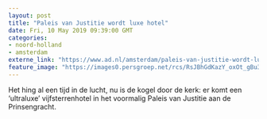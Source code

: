 ```yaml
---
layout: post
title: "Paleis van Justitie wordt luxe hotel"
date: Fri, 10 May 2019 09:39:00 GMT
categories: 
- noord-holland 
- amsterdam 
externe_link: "https://www.ad.nl/amsterdam/paleis-van-justitie-wordt-luxe-hotel~aa973221/"
feature_image: "https://images0.persgroep.net/rcs/RsJBhGdKazY_oxOt_gBu3ZIXTAI/diocontent/147829527/_fitwidth/400/?appId=21791a8992982cd8da851550a453bd7f&quality=0.7"
---
```


Het hing al een tijd in de lucht, nu is de kogel door de kerk: er komt een ‘ultraluxe’ vijfsterrenhotel in het voormalig Paleis van Justitie aan de Prinsengracht.
